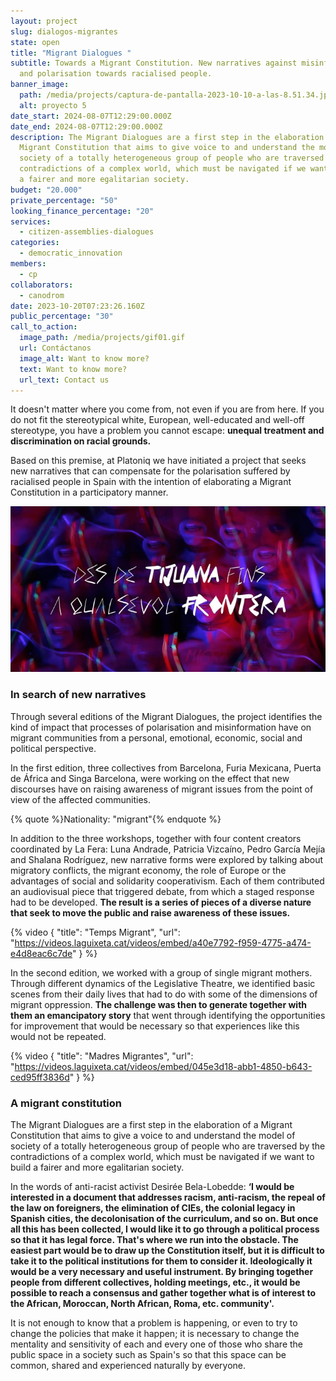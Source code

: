 ```yaml
---
layout: project
slug: dialogos-migrantes
state: open
title: "Migrant Dialogues "
subtitle: Towards a Migrant Constitution. New narratives against misinformation
  and polarisation towards racialised people.
banner_image:
  path: /media/projects/captura-de-pantalla-2023-10-10-a-las-8.51.34.jpg
  alt: proyecto 5
date_start: 2024-08-07T12:29:00.000Z
date_end: 2024-08-07T12:29:00.000Z
description: The Migrant Dialogues are a first step in the elaboration of a
  Migrant Constitution that aims to give voice to and understand the model of
  society of a totally heterogeneous group of people who are traversed by the
  contradictions of a complex world, which must be navigated if we want to build
  a fairer and more egalitarian society.
budget: "20.000"
private_percentage: "50"
looking_finance_percentage: "20"
services:
  - citizen-assemblies-dialogues
categories:
  - democratic_innovation
members:
  - cp
collaborators:
  - canodrom
date: 2023-10-20T07:23:26.160Z
public_percentage: "30"
call_to_action:
  image_path: /media/projects/gif01.gif
  url: Contáctanos
  image_alt: Want to know more?
  text: Want to know more?
  url_text: Contact us
---
```

It doesn't matter where you come from, not even if you are from here. If you do not fit the stereotypical white, European, well-educated and well-off stereotype, you have a problem you cannot escape: **unequal treatment and discrimination on racial grounds.**

Based on this premise, at Platoniq we have initiated a project that seeks new narratives that can compensate for the polarisation suffered by racialised people in Spain with the intention of elaborating a Migrant Constitution in a participatory manner.

![“Somos Migras”, de Luna Andrade](/media/captura-de-pantalla-2023-10-10-a-las-8.48.11.jpg "“Somos Migras”, de Luna Andrade")

### In search of new narratives

Through several editions of the Migrant Dialogues, the project identifies the kind of impact that processes of polarisation and misinformation have on migrant communities from a personal, emotional, economic, social and political perspective.

In the first edition, three collectives from Barcelona, Furia Mexicana, Puerta de África and Singa Barcelona, were working on the effect that new discourses have on raising awareness of migrant issues from the point of view of the affected communities.

{% quote %}Nationality: "migrant"{% endquote %}

In addition to the three workshops, together with four content creators coordinated by La Fera: Luna Andrade, Patricia Vizcaíno, Pedro García Mejía and Shalana Rodríguez, new narrative forms were explored by talking about migratory conflicts, the migrant economy, the role of Europe or the advantages of social and solidarity cooperativism. Each of them contributed an audiovisual piece that triggered debate, from which a staged response had to be developed. **The result is a series of pieces of a diverse nature that seek to move the public and raise awareness of these issues.**

{% video { "title": "Temps Migrant", "url": "https://videos.laguixeta.cat/videos/embed/a40e7792-f959-4775-a474-e4d8eac6c7de" } %}

In the second edition, we worked with a group of single migrant mothers. Through different dynamics of the Legislative Theatre, we identified basic scenes from their daily lives that had to do with some of the dimensions of migrant oppression. **The challenge was then to generate together with them an emancipatory story** that went through identifying the opportunities for improvement that would be necessary so that experiences like this would not be repeated.

{% video { "title": "Madres Migrantes", "url": "https://videos.laguixeta.cat/videos/embed/045e3d18-abb1-4850-b643-ced95ff3836d" } %}

### A migrant constitution

The Migrant Dialogues are a first step in the elaboration of a Migrant Constitution that aims to give a voice to and understand the model of society of a totally heterogeneous group of people who are traversed by the contradictions of a complex world, which must be navigated if we want to build a fairer and more egalitarian society.

In the words of anti-racist activist Desirée Bela-Lobedde: **‘I would be interested in a document that addresses racism, anti-racism, the repeal of the law on foreigners, the elimination of CIEs, the colonial legacy in Spanish cities, the decolonisation of the curriculum, and so on. But once all this has been collected, I would like it to go through a political process so that it has legal force. That's where we run into the obstacle. The easiest part would be to draw up the Constitution itself, but it is difficult to take it to the political institutions for them to consider it. Ideologically it would be a very necessary and useful instrument. By bringing together people from different collectives, holding meetings, etc., it would be possible to reach a consensus and gather together what is of interest to the African, Moroccan, North African, Roma, etc. community'.**

It is not enough to know that a problem is happening, or even to try to change the policies that make it happen; it is necessary to change the mentality and sensitivity of each and every one of those who share the public space in a society such as Spain's so that this space can be common, shared and experienced naturally by everyone.
